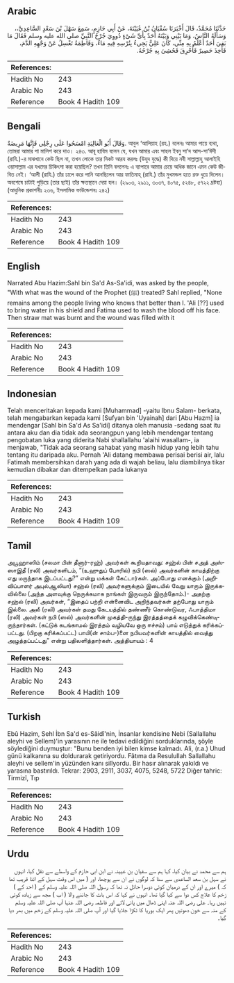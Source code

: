 ## Arabic


<div dir="rtl" lang="ar" style={{fontSize:'larger',backgroundColor:'#f8f9fa',padding:20}}>
حَدَّثَنَا مُحَمَّدٌ، قَالَ أَخْبَرَنَا سُفْيَانُ بْنُ عُيَيْنَةَ، عَنْ أَبِي حَازِمٍ، سَمِعَ سَهْلَ بْنَ سَعْدٍ السَّاعِدِيَّ،، وَسَأَلَهُ النَّاسُ، وَمَا بَيْنِي وَبَيْنَهُ أَحَدٌ بِأَىِّ شَىْءٍ دُووِيَ جُرْحُ النَّبِيِّ صلى الله عليه وسلم فَقَالَ مَا بَقِيَ أَحَدٌ أَعْلَمُ بِهِ مِنِّي، كَانَ عَلِيٌّ يَجِيءُ بِتُرْسِهِ فِيهِ مَاءٌ، وَفَاطِمَةُ تَغْسِلُ عَنْ وَجْهِهِ الدَّمَ، فَأُخِذَ حَصِيرٌ فَأُحْرِقَ فَحُشِيَ بِهِ جُرْحُهُ‏.‏
</div>
<div style={{backgroundColor:'#f8f9fa',padding:20, marginBottom: 10}}><table> <thead> <tr> <th>References:</th> <th></th> </tr> </thead> <tbody><tr><td>Hadith No</td><td>243</td></tr><tr><td>Arabic No</td><td>243</td></tr><tr><td>Reference</td><td>Book 4 Hadith 109</td></tr></tbody></table></div>

## Bengali


<div dir="ltr" lang="bn" style={{fontSize:'larger',backgroundColor:'#f8f9fa',padding:20}}>
وَقَالَ أَبُو الْعَالِيَةِ امْسَحُوا عَلَى رِجْلِي فَإِنَّهَا مَرِيضَةٌ. আবুল ‘আলিয়াহ (রহ.) বলেনঃ আমার পায়ে ব্যথা, তোমরা আমার পা মালিশ করে দাও। ২৪৩. আবূ হাযিম বলেন যে, যখন আমার এবং সাহল ইবনু সা‘দ আস-সা‘ঈদী (রাযি.)-র মাঝখানে কেউ ছিল না, তখন লোকে তার নিকট আরয করলঃ (উহুদ যুদ্ধে) কী দিয়ে নবী সাল্লাল্লাহু আলাইহি ওয়াসাল্লাম এর যখমের চিকিৎসা করা হয়েছিল? তখন তিনি বললেনঃ এ ব্যাপারে আমার চেয়ে অধিক জানে এমন কেউ জীবিত নেই। ‘আলী (রাযি.) তাঁর ঢালে করে পানি আনছিলেন আর ফাতিমাহ্ (রাযি.) তাঁর মুখমন্ডল হতে রক্ত ধুয়ে দিলেন। অবশেষে চাটাই পুড়িয়ে (তার ছাই) তাঁর ক্ষতস্থানে দেয়া হল। (২৯০৩, ২৯১১, ৩০৩৭, ৪০৭৫, ৫২৪৮, ৫৭২২ দ্রষ্টব্য) (আধুনিক প্রকাশনীঃ ২৩৬, ইসলামিক ফাউন্ডেশনঃ ২৪২)
</div>
<div style={{backgroundColor:'#f8f9fa',padding:20, marginBottom: 10}}><table> <thead> <tr> <th>References:</th> <th></th> </tr> </thead> <tbody><tr><td>Hadith No</td><td>243</td></tr><tr><td>Arabic No</td><td>243</td></tr><tr><td>Reference</td><td>Book 4 Hadith 109</td></tr></tbody></table></div>

## English


<div dir="ltr" lang="en" style={{fontSize:'larger',backgroundColor:'#f8f9fa',padding:20}}>
Narrated Abu Hazim:Sahl bin Sa'd As-Sa'idi, was asked by the people, "With what was the wound of the Prophet (ﷺ) treated? Sahl replied, "None remains among the people living who knows that better than I. 'Ali [??] used to bring water in his shield and Fatima used to wash the blood off his face. Then straw mat was burnt and the wound was filled with it
</div>
<div style={{backgroundColor:'#f8f9fa',padding:20, marginBottom: 10}}><table> <thead> <tr> <th>References:</th> <th></th> </tr> </thead> <tbody><tr><td>Hadith No</td><td>243</td></tr><tr><td>Arabic No</td><td>243</td></tr><tr><td>Reference</td><td>Book 4 Hadith 109</td></tr></tbody></table></div>

## Indonesian


<div dir="ltr" lang="id" style={{fontSize:'larger',backgroundColor:'#f8f9fa',padding:20}}>
Telah menceritakan kepada kami [Muhammad] -yaitu Ibnu Salam- berkata, telah mengabarkan kepada kami [Sufyan bin 'Uyainah] dari [Abu Hazm] ia mendengar [Sahl bin Sa'd As Sa'idi] ditanya oleh manusia -sedang saat itu antara aku dan dia tidak ada seorangpun yang lebih mendengar tentang pengobatan luka yang diderita Nabi shallallahu 'alaihi wasallam-, ia menjawab, "Tidak ada seorang sahabat yang masih hidup yang lebih tahu tentang itu daripada aku. Pernah 'Ali datang membawa perisai berisi air, lalu Fatimah membersihkan darah yang ada di wajah beliau, lalu diambilnya tikar kemudian dibakar dan ditempelkan pada lukanya
</div>
<div style={{backgroundColor:'#f8f9fa',padding:20, marginBottom: 10}}><table> <thead> <tr> <th>References:</th> <th></th> </tr> </thead> <tbody><tr><td>Hadith No</td><td>243</td></tr><tr><td>Arabic No</td><td>243</td></tr><tr><td>Reference</td><td>Book 4 Hadith 109</td></tr></tbody></table></div>

## Tamil


<div dir="ltr" lang="ta" style={{fontSize:'larger',backgroundColor:'#f8f9fa',padding:20}}>
அபூஹாஸிம் (சலமா பின் தீனார்-ரஹ்) அவர்கள் கூறியதாவது: சஹ்ல் பின் சஅத் அஸ்ஸாஇதீ (ரலி) அவர்களிடம், “(உஹுதுப் போரில்) நபி (ஸல்) அவர்களின் காயத்திற்கு எது மருந்தாக இடப்பட்டது?” என்று மக்கள் கேட்டார்கள். அப்போது எனக்கும் (அறிவிப்பாளர் அபுல்ஆலியா) சஹ்ல் (ரலி) அவர்களுக்கும் இடையில் வேறு யாரும் இருக்கவில்லை (அந்த அளவுக்கு நெருக்கமாக நாங்கள் இருவரும் இருந்தோம்.)- அதற்கு சஹ்ல் (ரலி) அவர்கள், “இதைப் பற்றி என்னைவிட அறிந்தவர்கள் தற்போது யாரும் இல்லை. அலீ (ரலி) அவர்கள் தமது கேடயத்தில் தண்ணீர் கொண்டுவர, ஃபாத்திமா (ரலி) அவர்கள் நபி (ஸல்) அவர்களின் முகத்தி-ருந்து இரத்தத்தைக் கழுவிக்கெண்டிருந்தார்கள். (கட்டுக் கடங்காமல் இரத்தம் வழியவே ஒரு ஈச்சம்) பாய் எடுத்துக் கரிக்கப்பட்டது. (பிறகு கரிக்கப்பட்ட) பாயி(ன் சாம்ப-)னை நபியவர்களின் காயத்தில் வைத்து அழுத்தப்பட்டது” என்று பதிலளித்தார்கள். அத்தியாயம் : 4
</div>
<div style={{backgroundColor:'#f8f9fa',padding:20, marginBottom: 10}}><table> <thead> <tr> <th>References:</th> <th></th> </tr> </thead> <tbody><tr><td>Hadith No</td><td>243</td></tr><tr><td>Arabic No</td><td>243</td></tr><tr><td>Reference</td><td>Book 4 Hadith 109</td></tr></tbody></table></div>

## Turkish


<div dir="ltr" lang="tr" style={{fontSize:'larger',backgroundColor:'#f8f9fa',padding:20}}>
Ebû Hazim, Sehl İbn Sa'd es-Sâidî'nin, İnsanlar kendisine Nebi (Sallallahu aleyhi ve Sellem)'in yarasının ne ile tedavi edildiğini sorduklarında, şöyle söylediğini duymuştur: "Bunu benden iyi bilen kimse kalmadı. Ali, (r.a.) Uhud günü kalkanına su doldurarak getiriyordu. Fâtıma da Resulullah Sallallahu aleyhi ve sellem'in yüzünden kanı silîyordu. Bir hasır alınarak yakıldı ve yarasına bastırıldı. Tekrar: 2903, 2911, 3037, 4075, 5248, 5722 Diğer tahric: Tirmizî, Tıp
</div>
<div style={{backgroundColor:'#f8f9fa',padding:20, marginBottom: 10}}><table> <thead> <tr> <th>References:</th> <th></th> </tr> </thead> <tbody><tr><td>Hadith No</td><td>243</td></tr><tr><td>Arabic No</td><td>243</td></tr><tr><td>Reference</td><td>Book 4 Hadith 109</td></tr></tbody></table></div>

## Urdu


<div dir="rtl" lang="ur" style={{fontSize:'larger',backgroundColor:'#f8f9fa',padding:20}}>
ہم سے محمد نے بیان کیا، کہا ہم سے سفیان بن عیینہ نے ابن ابی حازم کے واسطے سے نقل کیا، انہوں نے سہل بن سعد الساعدی سے سنا کہ لوگوں نے ان سے پوچھا، اور ( میں اس وقت سہل کے اتنا قریب تھا کہ ) میرے اور ان کے درمیان کوئی دوسرا حائل نہ تھا کہ رسول اللہ صلی اللہ علیہ وسلم کے ( احد کے ) زخم کا علاج کس دوا سے کیا گیا تھا۔ انہوں نے کہا کہ اس بات کا جاننے والا ( اب ) مجھ سے زیادہ کوئی نہیں رہا۔ علی رضی اللہ عنہ اپنی ڈھال میں پانی لاتے اور فاطمہ رضی اللہ عنہا آپ صلی اللہ علیہ وسلم کے منہ سے خون دھوتیں پھر ایک بوریا کا ٹکڑا جلایا گیا اور آپ صلی اللہ علیہ وسلم کے زخم میں بھر دیا گیا۔
</div>
<div style={{backgroundColor:'#f8f9fa',padding:20, marginBottom: 10}}><table> <thead> <tr> <th>References:</th> <th></th> </tr> </thead> <tbody><tr><td>Hadith No</td><td>243</td></tr><tr><td>Arabic No</td><td>243</td></tr><tr><td>Reference</td><td>Book 4 Hadith 109</td></tr></tbody></table></div>